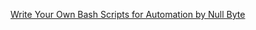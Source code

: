 [Write Your Own Bash Scripts for Automation by Null Byte](https://www.youtube.com/watch?v=PPQ8m8xQAs8)
